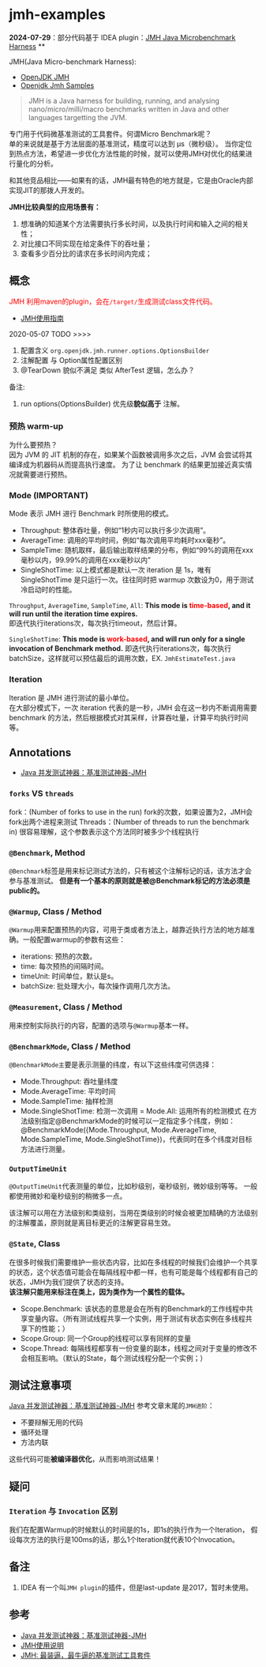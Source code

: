 # jmh-examples

**2024-07-29**：部分代码基于 IDEA plugin：[JMH Java Microbenchmark Harness](https://plugins.jetbrains.com/plugin/7529-jmh-java-microbenchmark-harness) **

JMH(Java Micro-benchmark Harness):
+ [OpenJDK JMH](http://openjdk.java.net/projects/code-tools/jmh/)
+ [Openjdk Jmh Samples](http://hg.openjdk.java.net/code-tools/jmh/file/tip/jmh-samples/src/main/java/org/openjdk/jmh/samples/)

> JMH is a Java harness for building, running,
> and analysing nano/micro/milli/macro benchmarks written in Java and other languages targetting the JVM.

专门用于代码微基准测试的工具套件。何谓Micro Benchmark呢？  
单的来说就是基于方法层面的基准测试，精度可以达到 μs（微秒级）。
当你定位到热点方法，希望进一步优化方法性能的时候，就可以使用JMH对优化的结果进行量化的分析。

和其他竞品相比——如果有的话，JMH最有特色的地方就是，它是由Oracle内部实现JIT的那拨人开发的。

**JMH比较典型的应用场景有：**
1) 想准确的知道某个方法需要执行多长时间，以及执行时间和输入之间的相关性；
2) 对比接口不同实现在给定条件下的吞吐量；
3) 查看多少百分比的请求在多长时间内完成；

## 概念
<font color="red">JMH 利用maven的plugin，会在`/target/`生成测试class文件代码。</font>

+ [JMH使用指南](https://blog.csdn.net/xiandafu/article/details/94029094)

2020-05-07 TODO >>>>
1. 配置含义 `org.openjdk.jmh.runner.options.OptionsBuilder`
2. 注解配置 与 Option属性配置区别
3. @TearDown 貌似不满足 类似 AfterTest 逻辑，怎么办？

备注:
1. run options(OptionsBuilder) 优先级**貌似高于** 注解。

### 预热 warm-up
为什么要预热？  
因为 JVM 的 JIT 机制的存在，如果某个函数被调用多次之后，JVM 会尝试将其编译成为机器码从而提高执行速度。
为了让 benchmark 的结果更加接近真实情况就需要进行预热。

### Mode (IMPORTANT)
Mode 表示 JMH 进行 Benchmark 时所使用的模式。
- Throughput: 整体吞吐量，例如“1秒内可以执行多少次调用”。
- AverageTime: 调用的平均时间，例如“每次调用平均耗时xxx毫秒”。
- SampleTime: 随机取样，最后输出取样结果的分布，例如“99%的调用在xxx毫秒以内，99.99%的调用在xxx毫秒以内”
- SingleShotTime: 以上模式都是默认一次 iteration 是 1s，唯有 SingleShotTime 是只运行一次。往往同时把 warmup 次数设为0，用于测试冷启动时的性能。

`Throughput`, `AverageTime`, `SampleTime`, `All`: **This mode is <font color="red">time-based</font>, and it will run until the iteration time expires.**  
即迭代执行iterations次，每次执行timeout，然后计算。

`SingleShotTime`: **This mode is <font color="red">work-based</font>, and will run only for a single invocation of Benchmark method.**
即迭代执行iterations次，每次执行batchSize，这样就可以预估最后的调用次数，EX. `JmhEstimateTest.java`

### Iteration
Iteration 是 JMH 进行测试的最小单位。  
在大部分模式下，一次 iteration 代表的是一秒，JMH 会在这一秒内不断调用需要 benchmark 的方法，然后根据模式对其采样，计算吞吐量，计算平均执行时间等。

## Annotations
- [Java 并发测试神器：基准测试神器-JMH]

### `forks` VS `threads`
fork：(Number of forks to use in the run) fork的次数，如果设置为2，JMH会fork出两个进程来测试
Threads：(Number of threads to run the benchmark in) 很容易理解，这个参数表示这个方法同时被多少个线程执行

### `@Benchmark`, Method
`@Benchmark`标签是用来标记测试方法的，只有被这个注解标记的话，该方法才会参与基准测试。
**但是有一个基本的原则就是被@Benchmark标记的方法必须是public的。**

### `@Warmup`, Class / Method
`@Warmup`用来配置预热的内容，可用于类或者方法上，越靠近执行方法的地方越准确。一般配置warmup的参数有这些：
- iterations: 预热的次数。
- time: 每次预热的间隔时间。
- timeUnit: 时间单位，默认是s。
- batchSize: 批处理大小，每次操作调用几次方法。

### `@Measurement`, Class / Method
用来控制实际执行的内容，配置的选项与`@Warmup`基本一样。

### `@BenchmarkMode`, Class / Method
`@BenchmarkMode主`要是表示测量的纬度，有以下这些纬度可供选择：
- Mode.Throughput: 吞吐量纬度
- Mode.AverageTime: 平均时间
- Mode.SampleTime: 抽样检测
- Mode.SingleShotTime: 检测一次调用
  = Mode.All: 运用所有的检测模式 在方法级别指定@BenchmarkMode的时候可以一定指定多个纬度，例如：@BenchmarkMode({Mode.Throughput, Mode.AverageTime, Mode.SampleTime, Mode.SingleShotTime})，代表同时在多个纬度对目标方法进行测量。

### `OutputTimeUnit`
`@OutputTimeUnit`代表测量的单位，比如秒级别，毫秒级别，微妙级别等等。
一般都使用微妙和毫秒级别的稍微多一点。

该注解可以用在方法级别和类级别，当用在类级别的时候会被更加精确的方法级别的注解覆盖，原则就是离目标更近的注解更容易生效。

### `@State`, Class
在很多时候我们需要维护一些状态内容，比如在多线程的时候我们会维护一个共享的状态，这个状态值可能会在每隔线程中都一样，也有可能是每个线程都有自己的状态，JMH为我们提供了状态的支持。  
**该注解只能用来标注在类上，因为类作为一个属性的载体。**

- Scope.Benchmark: 该状态的意思是会在所有的Benchmark的工作线程中共享变量内容。（所有测试线程共享一个实例，用于测试有状态实例在多线程共享下的性能；）
- Scope.Group: 同一个Group的线程可以享有同样的变量
- Scope.Thread: 每隔线程都享有一份变量的副本，线程之间对于变量的修改不会相互影响。（默认的State，每个测试线程分配一个实例；）


## 测试注意事项
[Java 并发测试神器：基准测试神器-JMH] 参考文章末尾的`JMH进阶`：
- 不要辩解无用的代码
- 循环处理
- 方法内联

这些代码可能**被编译器优化**，从而影响测试结果！

## 疑问

### `Iteration` 与 `Invocation` 区别
我们在配置Warmup的时候默认的时间是的1s，即1s的执行作为一个Iteration，
假设每次方法的执行是100ms的话，那么1个Iteration就代表10个Invocation。

## 备注
1. IDEA 有一个叫`JMH plugin`的插件，但是last-update 是2017，暂时未使用。

## 参考
- [Java 并发测试神器：基准测试神器-JMH]
- [JMH使用说明]
- [JMH: 最装逼，最牛逼的基准测试工具套件]


[Java 并发测试神器：基准测试神器-JMH]: https://mp.weixin.qq.com/s/JkbtjPnaWNQ57t7MSb1JlQ
[JMH使用说明]: https://blog.csdn.net/lxbjkben/article/details/79410740
[JMH: 最装逼，最牛逼的基准测试工具套件]: https://www.jianshu.com/p/0da2988b9846
